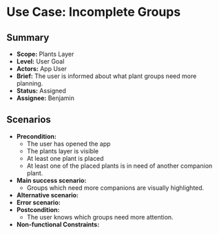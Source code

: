 # Use Case: Incomplete Groups

## Summary

- **Scope:** Plants Layer
- **Level:** User Goal
- **Actors:** App User
- **Brief:** The user is informed about what plant groups need more planning.
- **Status:** Assigned
- **Assignee:** Benjamin

## Scenarios

- **Precondition:**
  - The user has opened the app
  - The plants layer is visible
  - At least one plant is placed
  - At least one of the placed plants is in need of another companion plant.
- **Main success scenario:**
  - Groups which need more companions are visually highlighted.
- **Alternative scenario:**
- **Error scenario:**
- **Postcondition:**
  - The user knows which groups need more attention.
- **Non-functional Constraints:**
